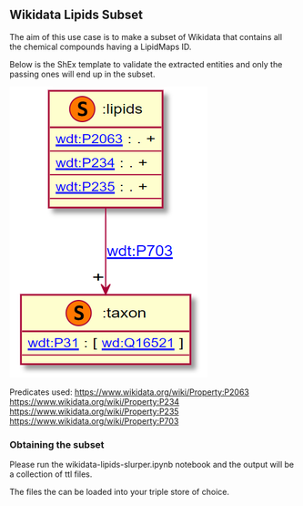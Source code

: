 ## Wikidata Lipids Subset

The aim of this use case is to make a subset of Wikidata that contains all the chemical compounds having a LipidMaps ID.

Below is the ShEx template to validate the extracted entities and only the passing ones will end up in the subset.

![ShEx template visualization](lipids.shex.png?raw=true)

Predicates used:
https://www.wikidata.org/wiki/Property:P2063
https://www.wikidata.org/wiki/Property:P234
https://www.wikidata.org/wiki/Property:P235
https://www.wikidata.org/wiki/Property:P703


### Obtaining the subset

Please run the wikidata-lipids-slurper.ipynb notebook and the output will be a collection of ttl files.

The files the can be loaded into your triple store of choice. 

